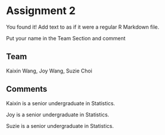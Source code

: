 # Assignment 2

You found it!  Add text to as if it were a regular R Markdown file.

Put your name in the Team Section and comment

## Team

Kaixin Wang, Joy Wang, Suzie Choi

## Comments

Kaixin is a senior undergraduate in Statistics.

Joy is a senior undergraduate in Statistics.

Suzie is a senior undergraduate in Statistics.
